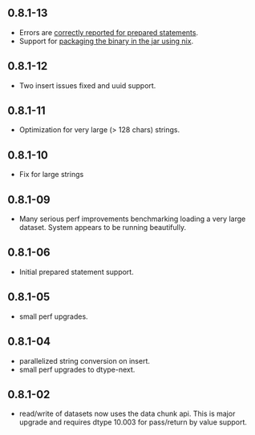 ## 0.8.1-13
 * Errors are [correctly reported for prepared statements](https://github.com/techascent/tmducken/pull/16).
 * Support for [packaging the binary in the jar using nix](https://github.com/techascent/tmducken/pull/15).
 
## 0.8.1-12
 * Two insert issues fixed and uuid support.

## 0.8.1-11
 * Optimization for very large (> 128 chars) strings.

## 0.8.1-10
 * Fix for large strings

## 0.8.1-09
 * Many serious perf improvements benchmarking loading a very large dataset.  System appears to
   be running beautifully.

## 0.8.1-06
 * Initial prepared statement support.

## 0.8.1-05
 * small perf upgrades.

## 0.8.1-04
 * parallelized string conversion on insert.
 * small perf upgrades to dtype-next.

## 0.8.1-02
 - read/write of datasets now uses the data chunk api.  This is major upgrade
   and requires dtype 10.003 for pass/return by value support.
